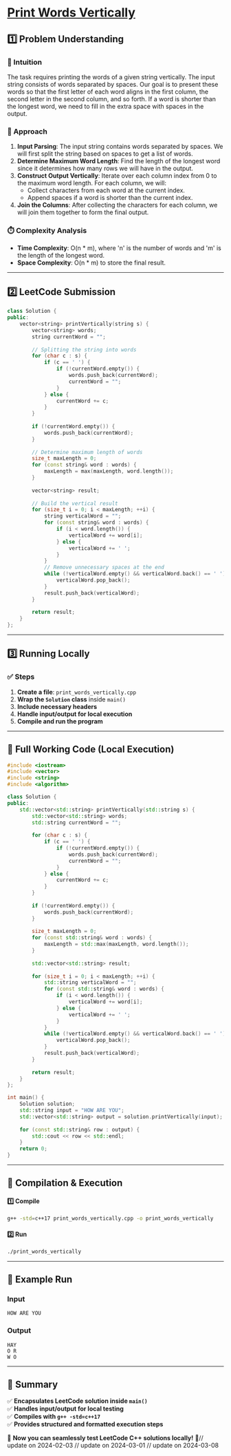 # **[Print Words Vertically](https://leetcode.com/problems/print-words-vertically/description/)**  

## **1️⃣ Problem Understanding**  
### **📌 Intuition**  
The task requires printing the words of a given string vertically. The input string consists of words separated by spaces. Our goal is to present these words so that the first letter of each word aligns in the first column, the second letter in the second column, and so forth. If a word is shorter than the longest word, we need to fill in the extra space with spaces in the output.

### **🚀 Approach**  
1. **Input Parsing**: The input string contains words separated by spaces. We will first split the string based on spaces to get a list of words.
2. **Determine Maximum Word Length**: Find the length of the longest word since it determines how many rows we will have in the output.
3. **Construct Output Vertically**: Iterate over each column index from 0 to the maximum word length. For each column, we will:
   - Collect characters from each word at the current index.
   - Append spaces if a word is shorter than the current index.
4. **Join the Columns**: After collecting the characters for each column, we will join them together to form the final output.

### **⏱️ Complexity Analysis**  
- **Time Complexity**: O(n * m), where 'n' is the number of words and 'm' is the length of the longest word.
- **Space Complexity**: O(n * m) to store the final result.

---  

## **2️⃣ LeetCode Submission**  
```cpp
class Solution {
public:
    vector<string> printVertically(string s) {
        vector<string> words;
        string currentWord = "";
        
        // Splitting the string into words
        for (char c : s) {
            if (c == ' ') {
                if (!currentWord.empty()) {
                    words.push_back(currentWord);
                    currentWord = "";
                }
            } else {
                currentWord += c;
            }
        }
        
        if (!currentWord.empty()) {
            words.push_back(currentWord);
        }
        
        // Determine maximum length of words
        size_t maxLength = 0;
        for (const string& word : words) {
            maxLength = max(maxLength, word.length());
        }
        
        vector<string> result;
        
        // Build the vertical result
        for (size_t i = 0; i < maxLength; ++i) {
            string verticalWord = "";
            for (const string& word : words) {
                if (i < word.length()) {
                    verticalWord += word[i];
                } else {
                    verticalWord += ' ';
                }
            }
            // Remove unnecessary spaces at the end
            while (!verticalWord.empty() && verticalWord.back() == ' ') {
                verticalWord.pop_back();
            }
            result.push_back(verticalWord);            
        }
        
        return result;
    }
};  
```  

---  

## **3️⃣ Running Locally**  
### **✅ Steps**  
1. **Create a file**: `print_words_vertically.cpp`  
2. **Wrap the `Solution` class** inside `main()`  
3. **Include necessary headers**  
4. **Handle input/output for local execution**  
5. **Compile and run the program**  

---  

## **📝 Full Working Code (Local Execution)**  
```cpp
#include <iostream>
#include <vector>
#include <string>
#include <algorithm>

class Solution {
public:
    std::vector<std::string> printVertically(std::string s) {
        std::vector<std::string> words;
        std::string currentWord = "";
        
        for (char c : s) {
            if (c == ' ') {
                if (!currentWord.empty()) {
                    words.push_back(currentWord);
                    currentWord = "";
                }
            } else {
                currentWord += c;
            }
        }
        
        if (!currentWord.empty()) {
            words.push_back(currentWord);
        }
        
        size_t maxLength = 0;
        for (const std::string& word : words) {
            maxLength = std::max(maxLength, word.length());
        }
        
        std::vector<std::string> result;
        
        for (size_t i = 0; i < maxLength; ++i) {
            std::string verticalWord = "";
            for (const std::string& word : words) {
                if (i < word.length()) {
                    verticalWord += word[i];
                } else {
                    verticalWord += ' ';
                }
            }
            while (!verticalWord.empty() && verticalWord.back() == ' ') {
                verticalWord.pop_back();
            }
            result.push_back(verticalWord);            
        }
        
        return result;
    }
};

int main() {
    Solution solution;
    std::string input = "HOW ARE YOU";
    std::vector<std::string> output = solution.printVertically(input);
    
    for (const std::string& row : output) {
        std::cout << row << std::endl;
    }
    return 0;
}
```  

---  

## **🔧 Compilation & Execution**  
#### **1️⃣ Compile**  
```bash
g++ -std=c++17 print_words_vertically.cpp -o print_words_vertically
```  

#### **2️⃣ Run**  
```bash
./print_words_vertically
```  

---  

## **🎯 Example Run**  
### **Input**  
```
HOW ARE YOU
```  
### **Output**  
```
HAY
O R
W O
```
  
---  

## **📌 Summary**  
✅ **Encapsulates LeetCode solution inside `main()`**  
✅ **Handles input/output for local testing**  
✅ **Compiles with `g++ -std=c++17`**  
✅ **Provides structured and formatted execution steps**  

🚀 **Now you can seamlessly test LeetCode C++ solutions locally!** 🚀// update on 2024-02-03
// update on 2024-03-01
// update on 2024-03-08
